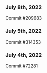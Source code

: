 ### July 8th, 2022

Commit #209683

### July 5th, 2022

Commit #314353


### July 4th, 2022

Commit #72281

